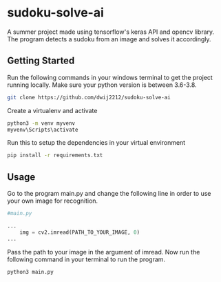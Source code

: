 # sudoku-solve-ai
A summer project made using tensorflow's keras API and opencv library. The program detects a sudoku from an image and solves it accordingly. 

## Getting Started
Run the following commands in your windows terminal to get the project running locally.
Make sure your python version is between 3.6-3.8.

```bash
git clone https://github.com/dwij2212/sudoku-solve-ai
```
Create a virtualenv and activate
```bash
python3 -m venv myvenv
myvenv\Scripts\activate
```
Run this to setup the dependencies in your virtual environment
```bash
pip install -r requirements.txt
```
## Usage
Go to the program main.py and change the following line in order to use your own image for recognition.

```python
#main.py

...
    img = cv2.imread(PATH_TO_YOUR_IMAGE, 0)
...

```
Pass the path to your image in the argument of imread.
Now run the following command in your terminal to run the program.

```bash
python3 main.py
```





